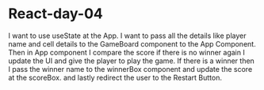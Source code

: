 # React-day-04
I want to use useState at the App. I want to pass all the details like player name and cell details to the GameBoard component to the App Component. Then in App component I compare the score if there is no winner again I update the UI and give the player to play the game. If there is a winner then I pass the winner name to the winnerBox component and update the score at the scoreBox. and lastly redirect the user to the Restart Button.
